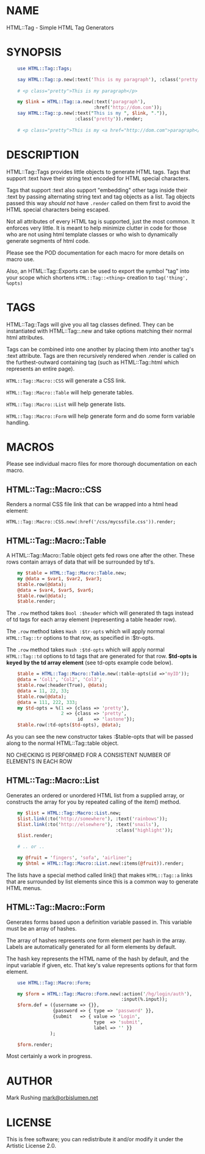 # NAME

HTML::Tag - Simple HTML Tag Generators

# SYNOPSIS

```perl
    use HTML::Tag::Tags;

    say HTML::Tag::p.new(:text('This is my paragraph'), :class('pretty')).render;
    
    # <p class="pretty">This is my paragraph</p>

    my $link = HTML::Tag::a.new(:text('paragraph'),
                                :href('http://dom.com'));
    say HTML::Tag::p.new(:text("This is my ", $link, ".")),
                         :class('pretty')).render;
    
    # <p class="pretty">This is my <a href="http://dom.com">paragraph</a>.
```

# DESCRIPTION

HTML::Tag::Tags provides little objects to generate HTML tags. Tags
that support :text have their string text encoded for HTML special
characters.

Tags that support :text also support "embedding" other tags inside
their :text by passing alternating string text and tag objects as a
list. Tag objects passed this way *should not* have `.render` called
on them first to avoid the HTML special characters being escaped.

Not all attributes of every HTML tag is supported, just the most
common. It enforces very little. It is meant to help minimize clutter
in code for those who are not using html template classes or who wish
to dynamically generate segments of html code.

Please see the POD documentation for each macro for more details on
macro use.

Also, an HTML::Tag::Exports can be used to export the symbol "tag"
into your scope which shortens `HTML::Tag::<thing>` creation to
`tag('thing', %opts)`

# TAGS

HTML::Tag::Tags will give you all tag classes defined. They can be
instantiated with HTML::Tag::<whatever>.new and take options matching
their normal html attributes.

Tags can be combined into one another by placing them into another
tag's :text attribute. Tags are then recursively rendered when .render
is called on the furthest-outward containing tag (such as
HTML::Tag::html which represents an entire page).

`HTML::Tag::Macro::CSS` will generate a CSS link.

`HTML::Tag::Macro::Table` will help generate tables.

`HTML::Tag::Macro::List` will help generate lists.

`HTML::Tag::Macro::Form` will help generate form and do some form
variable handling.

# MACROS

Please see individual macro files for more thorough documentation on
each macro.

## HTML::Tag::Macro::CSS

Renders a normal CSS file link that can be wrapped into a html head element:

    HTML::Tag::Macro::CSS.new(:href('/css/mycssfile.css')).render;

## HTML::Tag::Macro::Table

A HTML::Tag::Macro::Table object gets fed rows one after the
other. These rows contain arrays of data that will be surrounded by
td's.

```perl
    my $table = HTML::Tag::Macro::Table.new;
    my @data = $var1, $var2, $var3;
    $table.row(@data);
    @data = $var4, $var5, $var6;
    $table.row(@data);
    $table.render;
 ```

The `.row` method takes `Bool :$header` which will generated th tags
instead of td tags for each array element (representing a table header
row).

The `.row` method takes `Hash :$tr-opts` which will apply normal
`HTML::Tag::tr` options to that row, as specified in :$tr-opts.

The `.row` method takes `Hash :$td-opts` which will apply normal
`HTML::Tag::td` options to td tags that are generated for that
row. **$td-opts is keyed by the td array element** (see td-opts example
code below).

```perl
    $table = HTML::Tag::Macro::Table.new(:table-opts(id =>'myID'));
    @data = 'Col1', 'Col2', 'Col3';
    $table.row(:header(True), @data);
    @data = 11, 22, 33;
    $table.row(@data);
    @data = 111, 222, 333;
    my $td-opts = %(1 => {class => 'pretty'},
                    2 => {class => 'pretty',
                          id    => 'lastone'});
    $table.row(:td-opts($td-opts), @data);
```

As you can see the new constructor takes :$table-opts that will be
passed along to the normal HTML::Tag::table object.

NO CHECKING IS PERFORMED FOR A CONSISTENT NUMBER OF ELEMENTS IN EACH
ROW

## HTML::Tag::Macro::List

Generates an ordered or unordered HTML list from a supplied array, or
constructs the array for you by repeated calling of the item() method.

```perl
    my $list = HTML::Tag::Macro::List.new;
    $list.link(:to('http://somewhere'), :text('rainbows'));
    $list.link(:to('http://elsewhere'), :text('snails'),
	                                    :class('highlight'));
    $list.render;

    # .. or ..

    my @fruit = 'fingers', 'sofa', 'airliner';
    my $html = HTML::Tag::Macro::List.new(:items(@fruit)).render;
```

The lists have a special method called link() that makes `HTML::Tag::a`
links that are surrounded by list elements since this is a common way
to generate HTML menus.

## HTML::Tag::Macro::Form

Generates forms based upon a definition variable passed in. This
variable must be an array of hashes.

The array of hashes represents one form element per hash in the
array. Labels are automatically generated for all form elements by
default.

The hash key represents the HTML name of the hash by default, and the
input variable if given, etc. That key's value represents options for
that form element.

```perl
    use HTML::Tag::Macro::Form;

    my $form = HTML::Tag::Macro::Form.new(:action('/hg/login/auth'),
                                          :input(%.input));
    $form.def = ({username => {}},
                 {password => { type => 'password' }},
                 {submit   => { value => 'Login',
                                type  => 'submit',
                                label => '' }}
                );

    $form.render;
```

Most certainly a work in progress.

# AUTHOR

Mark Rushing <mark@orbislumen.net>

# LICENSE

This is free software; you can redistribute it and/or modify it under
the Artistic License 2.0.
